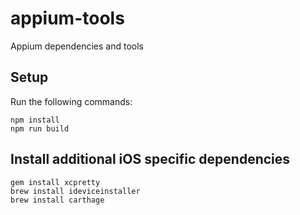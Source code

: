 # appium-tools
Appium dependencies and tools

## Setup
Run the following commands:

```
npm install
npm run build
```

## Install additional iOS specific dependencies
```
gem install xcpretty
brew install ideviceinstaller
brew install carthage
```
